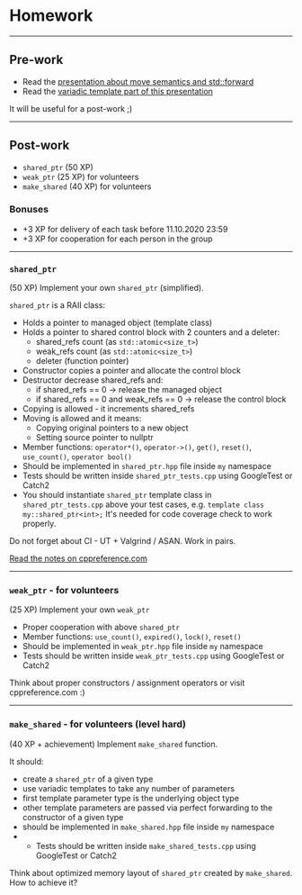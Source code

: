 <!-- .slide: data-background="#111111" -->

# Homework

___

## Pre-work

* Read the [presentation about move semantics and std::forward](https://github.com/coders-school/memory-management/blob/main/06-move-semantics/move_semantics.pdf)
* Read the [variadic template part of this presentation](https://github.com/coders-school/kurs_cpp_lato_2019/raw/master/L07-modern-cpp/modern_cpp.pdf)

It will be useful for a post-work ;)

___

## Post-work

* `shared_ptr` (50 XP)
* `weak_ptr` (25 XP) for volunteers
* `make_shared` (40 XP) for volunteers

### Bonuses

* +3 XP for delivery of each task before 11.10.2020 23:59
* +3 XP for cooperation for each person in the group

___
<!-- .slide: style="font-size: 0.78em" -->

### `shared_ptr`

(50 XP) Implement your own `shared_ptr` (simplified).

`shared_ptr` is a RAII class:

* Holds a pointer to managed object (template class)
* Holds a pointer to shared control block with 2 counters and a deleter:
  * shared_refs count (as `std::atomic<size_t>`)
  * weak_refs count (as `std::atomic<size_t>`)
  * deleter (function pointer)
* Constructor copies a pointer and allocate the control block
* Destructor decrease shared_refs and:
  * if shared_refs == 0 -> release the managed object
  * if shared_refs == 0 and weak_refs == 0 -> release the control block
* Copying is allowed - it increments shared_refs
* Moving is allowed and it means:
  * Copying original pointers to a new object
  * Setting source pointer to nullptr
* Member functions: `operator*()`, `operator->()`, `get()`, `reset()`, `use_count()`, `operator bool()`
* Should be implemented in `shared_ptr.hpp` file inside `my` namespace
* Tests should be written inside `shared_ptr_tests.cpp` using GoogleTest or Catch2
* You should instantiate `shared_ptr` template class in `shared_ptr_tests.cpp` above your test cases, e.g. `template class my::shared_ptr<int>;` It's needed for code coverage check to work properly.

Do not forget about CI - UT + Valgrind / ASAN. Work in pairs.

[Read the notes on cppreference.com](https://en.cppreference.com/w/cpp/memory/shared_ptr)

___

### `weak_ptr` - for volunteers

(25 XP) Implement your own `weak_ptr`

* Proper cooperation with above `shared_ptr`
* Member functions: `use_count()`, `expired()`, `lock()`, `reset()`
* Should be implemented in `weak_ptr.hpp` file inside `my` namespace
* Tests should be written inside `weak_ptr_tests.cpp` using GoogleTest or Catch2

Think about proper constructors / assignment operators or visit cppreference.com :)

___

### `make_shared` - for volunteers (level hard)

(40 XP + achievement) Implement `make_shared` function.

It should:

* create a `shared_ptr` of a given type
* use variadic templates to take any number of parameters
* first template parameter type is the underlying object type
* other template parameters are passed via perfect forwarding to the constructor of a given type
* should be implemented in `make_shared.hpp` file inside `my` namespace
* * Tests should be written inside `make_shared_tests.cpp` using GoogleTest or Catch2

Think about optimized memory layout of `shared_ptr` created by `make_shared`. How to achieve it?
